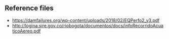 ## Reference files

* https://damfailures.org/wp-content/uploads/2018/02/EQPerfo2_v3.pdf
* http://logina.sire.gov.co/riobogota/documentos/docs/infoRecorridoAcuaticoAereo.pdf